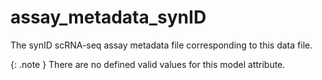 # assay_metadata_synID
The synID scRNA-seq assay metadata file corresponding to this data file.


{: .note }
There are no defined valid values for this model attribute.
